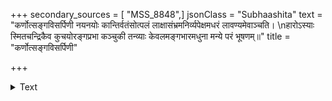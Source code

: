 +++
secondary_sources = [ "MSS_8848",]
jsonClass = "Subhaashita"
text = "कर्णोत्सङ्गविसर्पिणी नयनयोः कान्तिर्वतंसोत्पलं लाक्षासंभ्रमनिर्व्यपेक्षमधरं लावण्यमेवाञ्चति।  \nहारोऽस्याः स्मितचन्द्रिकैव कुचयोरङ्गप्रभा कञ्चुकी तन्व्याः केवलमङ्गभारमधुना मन्ये परं भूषणम्॥"
title = "कर्णोत्सङ्गविसर्पिणी"

+++

<details><summary>Text</summary>

कर्णोत्सङ्गविसर्पिणी नयनयोः कान्तिर्वतंसोत्पलं लाक्षासंभ्रमनिर्व्यपेक्षमधरं लावण्यमेवाञ्चति।  
हारोऽस्याः स्मितचन्द्रिकैव कुचयोरङ्गप्रभा कञ्चुकी तन्व्याः केवलमङ्गभारमधुना मन्ये परं भूषणम्॥
</details>
